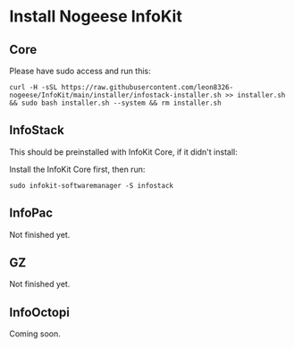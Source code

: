 # Install Nogeese InfoKit
## Core
Please have sudo access and run this:

```
curl -H -sSL https://raw.githubusercontent.com/leon8326-nogeese/InfoKit/main/installer/infostack-installer.sh >> installer.sh && sudo bash installer.sh --system && rm installer.sh
```

## InfoStack
This should be preinstalled with InfoKit Core, if it didn't install:

Install the InfoKit Core first, then run:

```
sudo infokit-softwaremanager -S infostack
```

## InfoPac
Not finished yet.
## GZ
Not finished yet.
## InfoOctopi
Coming soon.
